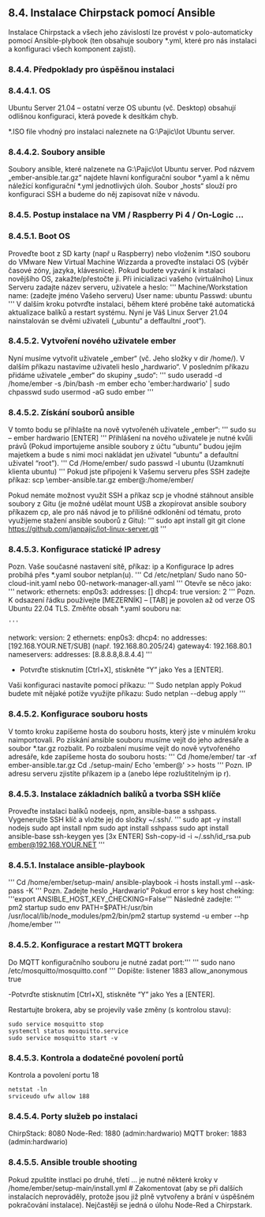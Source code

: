 ## 8.4.	Instalace Chirpstack pomocí Ansible
Instalace Chirpstack a všech jeho závislostí lze provést v polo-automaticky pomocí Ansible-plybook (ten obsahuje soubory *.yml, které pro nás instalaci a konfiguraci všech komponent zajistí).
### 8.4.4.	Předpoklady pro úspěšnou instalaci

### 8.4.4.1.	OS
Ubuntu Server 21.04 – ostatní verze OS ubuntu (vč. Desktop) obsahují odlišnou konfiguraci, která povede k desítkám chyb.

*.ISO file vhodný pro instalaci naleznete na G:\Pajic\Iot Ubuntu server.

### 8.4.4.2.	Soubory ansible
Soubory ansible, které nalzenete na G:\Pajic\Iot Ubuntu server. Pod názvem „ember-ansible.tar.gz“ najdete hlavní konfigurační soubor *.yaml a k němu náležící konfigurační *.yml jednotlivých úloh. Soubor „hosts“ slouží pro konfiguraci SSH a budeme do něj zapisovat níže v návodu.

### 8.4.5.	Postup instalace na VM / Raspberry Pi 4 / On-Logic ...

### 8.4.5.1.	Boot OS
Proveďte boot z SD karty (např u Raspberry) nebo vložením *.ISO souboru do VMware New Virtual Machine Wizzarda a proveďte instalaci OS (výběr časové zóny, jazyka, klávesnice). Pokud budete vyzvání k instalaci novějšího OS, zakažte/přestočte ji. Při inicializaci vašeho (virtuálního) Linux Serveru zadajte název serveru, uživatele a heslo:
'''
Machine/Workstation name: (zadejte jméno Vašeho serveru)
User name: ubuntu
Passwd: ubuntu
'''
V dalším kroku potvrďte instalaci, během které proběne také automatická aktualizace balíků a restart systému. Nyní je Váš Linux Server 21.04 nainstalován se dvěmi uživateli („ubuntu“ a deffaultní „root“).

### 8.4.5.2.	Vytvoření nového uživatele ember
Nyní musíme vytvořit uživatele „ember“ (vč. Jeho složky v dir /home/). V dalším příkazu nastavíme uživateli heslo „hardwario“. V posledním příkazu přidáme uživatele „ember“ do skupiny „sudo“:
'''
sudo useradd -d /home/ember -s /bin/bash -m ember 
echo 'ember:hardwario' | sudo chpasswd 
sudo usermod -aG sudo ember 
'''
### 8.4.5.2.	 Získání souborů ansible
V tomto bodu se přihlašte na nově vytvořenéh uživatele „ember“:
'''
sudo su – ember
hardwario [ENTER]
'''
Přihlášení na nového uživatele je nutné kvůli právů (Pokud importujeme ansible soubory z účtu “ubuntu” budou jejím majetkem a bude s nimi moci nakládat jen uživatel “ubuntu” a defaultní uživatel “root”).
'''
Cd /Home/ember/
sudo passwd -l ubuntu (Uzamknutí klienta ubuntu)
'''
Pokud jste připojeni k Vašemu serveru přes SSH zadejte příkaz:
scp <cesta k ember souboru na pc>\ember-ansible.tar.gz ember@<ip linux servra>:/home/ember/

Pokud nemáte možnost využít SSH a příkaz scp je vhodné stáhnout ansible soubory z Gitu (je možné udělat mount USB a zkopírovat ansible soubory příkazem cp, ale pro náš návod je to přílišné odklonění od tématu, proto využijeme stažení ansible souborů z Gitu):
'''
sudo apt install git
git clone https://github.com/janpajic/iot-linux-server.git
'''
###  8.4.5.3.	Konfigurace statické IP adresy
Pozn. Vaše současné nastavení sítě, příkaz: ip a
Konfigurace Ip adres probíhá přes *.yaml soubor netplan(u).
	'''
Cd /etc/netplan/
Sudo nano 50-cloud-init.yaml nebo 00-network-manager-all.yaml
'''
Otevře se něco jako:
'''
network: 
 ethernets:
  enp0s3:
  addresses: []
  dhcp4: true
 version: 2
'''
Pozn. K odsazení řádku používejte [MEZERNÍK] – [TAB] je povolen až od verze OS Ubuntu 22.04 TLS.
Změňte obsah *.yaml souboru na:

	'''
network: 
 version: 2
 ethernets: 
  enp0s3:
   dhcp4: no
   addresses: [192.168.YOUR.NET/SUB]  (např. 192.168.80.205/24)
   gateway4: 192.168.80.1
   nameservers:
    addresses: [8.8.8.8,8.8.4.4]
'''
-	Potvrďte stisknutím [Ctrl+X], stiskněte “Y” jako Yes a [ENTER].

Vaši konfiguraci nastavíte pomocí příkazu:
'''
Sudo netplan apply
Pokud budete mít nějaké potíže využijte příkazu:
Sudo netplan --debug apply
'''
### 8.4.5.2.	Konfigurace souboru hosts
V tomto kroku zapíšeme hosta do souboru hosts, který jste v minulém kroku naimportovali.
Po získání ansible souboru musíme vejít do jeho adresáře a soubor *.tar.gz rozbalit. Po rozbalení musíme vejít do nově vytvořeného adresáře, kde zapíšeme hosta do souboru hosts:
'''
Cd /home/ember/
tar -xf ember-ansible.tar.gz
Cd ./setup-main/
Echo 'ember@<ip linux serveru>' >> hosts
'''
Pozn. IP adresu serveru zjistíte příkazem ip a (anebo lépe rozluštitelným ip r).

### 8.4.5.3.	Instalace základních balíků a tvorba SSH klíče
Proveďte instalaci balíků nodeejs, npm, ansible-base a sshpass. Vygenerujte SSH klíč a vložte jej do složky ~/.ssh/.
'''
sudo apt -y install nodejs
sudo apt install npm
sudo apt install sshpass
sudo apt install ansible-base
ssh-keygen
	yes
	[3x ENTER]
Ssh-copy-id -i ~/.ssh/id_rsa.pub ember@192.168.YOUR.NET
'''
### 8.4.5.1.	Instalace ansible-playbook
'''
Cd /home/ember/setup-main/
ansible-playbook -i hosts install.yml --ask-pass -K
'''
Pozn. Zadejte heslo „Hardwario“
Pokud error s key host cheking:
'''export ANSIBLE_HOST_KEY_CHECKING=False'''
Následně zadejte: 
'''
pm2 startup
sudo env PATH=$PATH:/usr/bin /usr/local/lib/node_modules/pm2/bin/pm2 startup systemd -u ember --hp /home/ember
'''
### 8.4.5.2.	Konfigurace a restart MQTT brokera
Do MQTT konfiguračního souboru je nutné zadat port:'''
'''
sudo nano /etc/mosquitto/mosquitto.conf
'''
Dopište:
	listener 1883 
	allow_anonymous true 

	
-Potvrďte stisknutím [Ctrl+X], stiskněte “Y” jako Yes a [ENTER].

Restartujte brokera, aby se projevily vaše změny (s kontrolou stavu):

	sudo service mosquitto stop
	systemctl status mosquitto.service 
	sudo service mosquitto start -v

### 8.4.5.3.	Kontrola a dodatečné povolení portů
Kontrola a povolení portu 18


	netstat -ln
	srviceudo ufw allow 188


### 8.4.5.4.	Porty služeb po instalaci
ChirpStack:	 8080
Node-Red:	 1880 (admin:hardwario)
MQTT broker:	 1883 (admin:hardwario)

### 8.4.5.5.	Ansible trouble shooting
Pokud zpuštíte instlaci po druhé, třetí ... je nutné některé kroky v /home/ember/setup-main/install.yml # Zakomentovat (aby se při dalších instalacích neprováděly, protože jsou již plně vytvořeny a brání v úspěšném pokračování instalace). Nejčastěji se jedná o úlohu Node-Red a Chirpstark.
